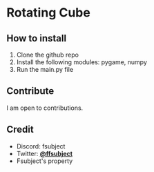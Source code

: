 # Rotating Cube
## How to install
1. Clone the github repo
2. Install the following modules: pygame, numpy
3. Run the main.py file

## Contribute
I am open to contributions.

## Credit
* Discord: fsubject
* Twitter: <a href="https://twitter.com/Fsubj_ect">**@ffsubject**</a>
* Fsubject's property
